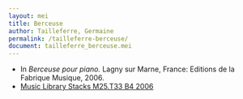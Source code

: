 ```yaml
---
layout: mei
title: Berceuse
author: Tailleferre, Germaine
permalink: /tailleferre-berceuse/
document: tailleferre_berceuse.mei
---
```


- In *Berceuse pour piano.* Lagny sur Marne, France: Editions de la Fabrique Musique, 2006.
- <a href="https://tufts-primo.hosted.exlibrisgroup.com/primo-explore/fulldisplay?docid=01TUN_ALMA2187696530003851&context=L&vid=01TUN&lang=en_US&search_scope=EVERYTHING&adaptor=Local%20Search%20Engine&tab=everything&query=any,contains,germaine%20tailleferre%20berceuse&offset=0" target="_blank">Music Library Stacks M25.T33 B4 2006</a>
